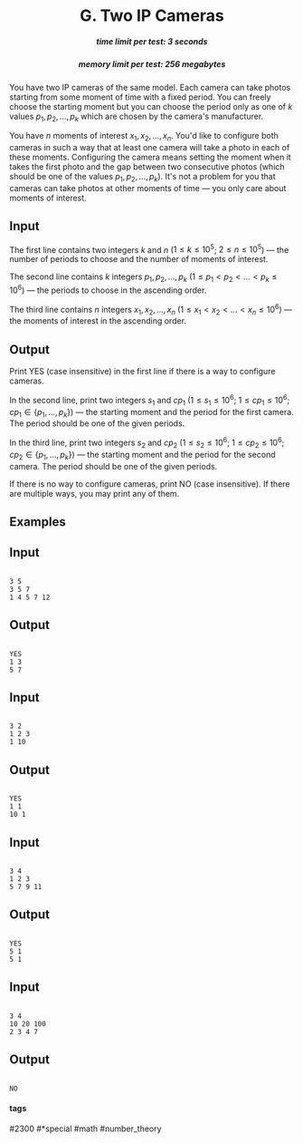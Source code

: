 <h1 style='text-align: center;'> G. Two IP Cameras</h1>

<h5 style='text-align: center;'>time limit per test: 3 seconds</h5>
<h5 style='text-align: center;'>memory limit per test: 256 megabytes</h5>

You have two IP cameras of the same model. Each camera can take photos starting from some moment of time with a fixed period. You can freely choose the starting moment but you can choose the period only as one of $k$ values $p_1, p_2, \dots, p_k$ which are chosen by the camera's manufacturer.

You have $n$ moments of interest $x_1, x_2, \dots, x_n$. You'd like to configure both cameras in such a way that at least one camera will take a photo in each of these moments. Configuring the camera means setting the moment when it takes the first photo and the gap between two consecutive photos (which should be one of the values $p_1, p_2, \dots, p_k$). It's not a problem for you that cameras can take photos at other moments of time — you only care about moments of interest.

## Input

The first line contains two integers $k$ and $n$ ($1 \le k \le 10^5$; $2 \le n \le 10^5$) — the number of periods to choose and the number of moments of interest.

The second line contains $k$ integers $p_1, p_2, \dots, p_k$ ($1 \le p_1 < p_2 < \dots < p_k \le 10^6$) — the periods to choose in the ascending order.

The third line contains $n$ integers $x_1, x_2, \dots, x_n$ ($1 \le x_1 < x_2 < \dots < x_n \le 10^6$) — the moments of interest in the ascending order.

## Output

Print YES (case insensitive) in the first line if there is a way to configure cameras.

In the second line, print two integers $s_1$ and $cp_1$ ($1 \le s_1 \le 10^6$; $1 \le cp_1 \le 10^6$; $cp_1 \in \{p_1, \dots, p_k\}$) — the starting moment and the period for the first camera. The period should be one of the given periods.

In the third line, print two integers $s_2$ and $cp_2$ ($1 \le s_2 \le 10^6$; $1 \le cp_2 \le 10^6$; $cp_2 \in \{p_1, \dots, p_k\}$) — the starting moment and the period for the second camera. The period should be one of the given periods.

If there is no way to configure cameras, print NO (case insensitive). If there are multiple ways, you may print any of them.

## Examples

## Input


```

3 5
3 5 7
1 4 5 7 12

```
## Output


```

YES
1 3
5 7

```
## Input


```

3 2
1 2 3
1 10

```
## Output


```

YES
1 1
10 1

```
## Input


```

3 4
1 2 3
5 7 9 11

```
## Output


```

YES
5 1
5 1

```
## Input


```

3 4
10 20 100
2 3 4 7

```
## Output


```

NO

```


#### tags 

#2300 #*special #math #number_theory 